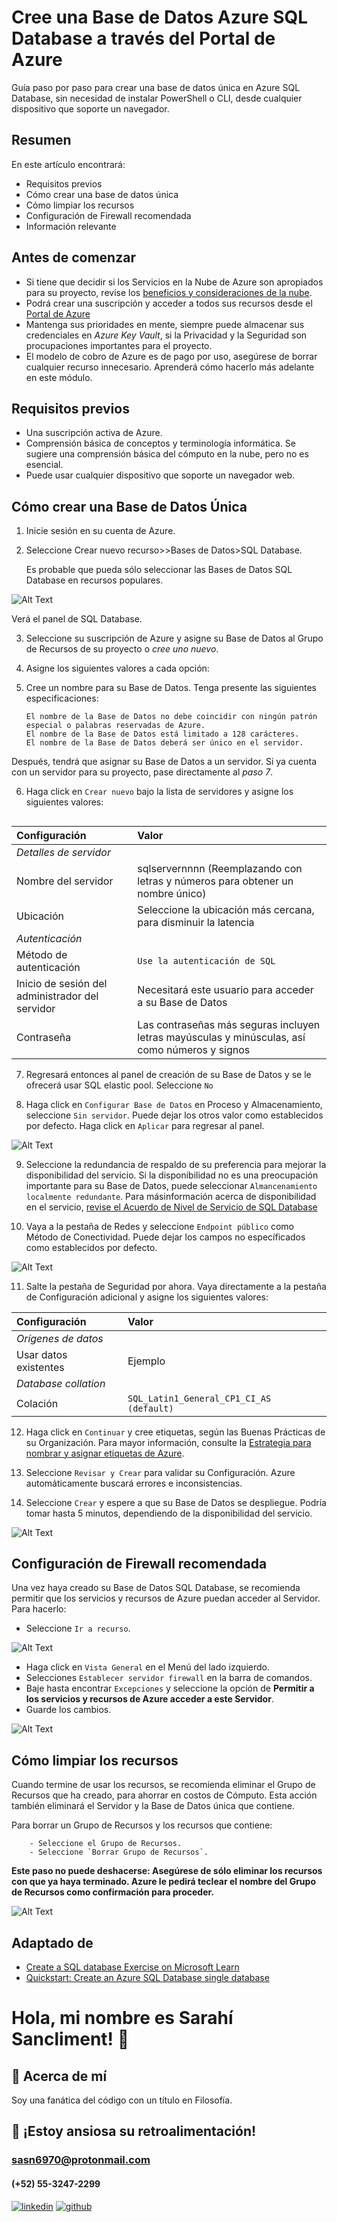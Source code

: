 
# Cree una Base de Datos Azure SQL Database a través del Portal de Azure

Guía paso por paso para crear una base de datos única en Azure SQL 
Database, sin necesidad de instalar PowerShell o CLI, desde cualquier dispositivo que soporte un navegador.

## Resumen
En este artículo encontrará:
- Requisitos previos
- Cómo crear una base de datos única
- Cómo limpiar los recursos
- Configuración de Firewall recomendada 
- Información relevante

## Antes de comenzar


- Si tiene que decidir si los Servicios en la Nube de Azure son apropiados para su proyecto, revise los [beneficios y consideraciones de la nube](https://docs.microsoft.com/es-mx/learn/modules/fundamental-azure-concepts/benefits-of-cloud-computing).
- Podrá crear una suscripción y acceder a todos sus recursos desde el [Portal de Azure](https://portal.azure.com/)
- Mantenga sus prioridades en mente, siempre puede almacenar sus credenciales en *Azure Key Vault*, si la Privacidad y la Seguridad son procupaciones importantes para el proyecto.
- El modelo de cobro de Azure es de pago por uso, asegúrese de borrar cualquier recurso innecesario. Aprenderá cómo hacerlo más adelante en este módulo.

## Requisitos previos
- Una suscripción activa de Azure.
- Comprensión básica de conceptos y terminología informática. Se sugiere una comprensión básica del cómputo en la nube, pero no es esencial.
- Puede usar cualquier dispositivo que soporte un navegador web.


## Cómo crear una Base de Datos Única

1. Inicie sesión en su cuenta de Azure.
2. Seleccione Crear nuevo recurso>>Bases de Datos>SQL Database.

     Es probable que pueda sólo seleccionar las Bases de Datos SQL Database en recursos populares.

![Alt Text](https://media.giphy.com/media/LFH4ZF67GcPMu8CpTR/giphy.gif)

Verá el panel de SQL Database.

3. Seleccione su suscripción de Azure y asigne su Base de Datos al Grupo de Recursos de su proyecto o *cree uno nuevo*.
4. Asigne los siguientes valores a cada opción:
5. Cree un nombre para su Base de Datos. Tenga presente las siguientes especificaciones:

       El nombre de la Base de Datos no debe coincidir con ningún patrón especial o palabras reservadas de Azure.
       El nombre de la Base de Datos está limitado a 128 carácteres.
       El nombre de la Base de Datos deberá ser único en el servidor.


Después, tendrá que asignar su Base de Datos a un servidor. 
Si ya cuenta con un servidor para su proyecto, pase directamente al *paso 7*.

6. Haga click en `Crear nuevo` bajo la lista de servidores y asigne los siguientes valores:

## 

| **Configuración** | **Valor**     |
| :------ | :-------- | 
| *Detalles de servidor* ||
| Nombre del servidor | sqlservernnnn (Reemplazando con letras y números para obtener un nombre único)|
| Ubicación | Seleccione la ubicación más cercana, para disminuir la latencia|
| *Autenticación* ||
| Método de autenticación | `Use la autenticación de SQL` |
| Inicio de sesión del administrador del servidor | Necesitará este usuario para acceder a su Base de Datos|
| Contraseña | Las contraseñas más seguras incluyen letras mayúsculas y minúsculas, así como números y signos|



7. Regresará entonces al panel de creación de su Base de Datos y se le ofrecerá usar SQL elastic pool. Seleccione `No`

8. Haga click en `Configurar Base de Datos` en Proceso y Almacenamiento, seleccione `Sin servidor`. Puede dejar los otros valor como establecidos por defecto. Haga click en `Aplicar` para regresar al panel.

![Alt Text](https://www.linkpicture.com/q/Captura1_4.png)

9. Seleccione la redundancia de respaldo de su preferencia para mejorar la disponibilidad del servicio.
Si la disponibilidad no es una preocupación importante para su Base de Datos, puede seleccionar `Almancenamiento localmente redundante`.
Para másinformación acerca de disponibilidad en el servicio, [revise el Acuerdo de Nivel de Servicio de SQL Database](https://azure.microsoft.com/es-mx/blog/understanding-and-leveraging-azure-sql-database-sla/) 

10. Vaya a la pestaña de Redes y seleccione `Endpoint público` como Método de Conectividad.
Puede dejar los campos no específicados como establecidos por defecto.

![Alt Text](https://www.linkpicture.com/q/Captura_32.png)

11. Salte la pestaña de Seguridad por ahora. Vaya directamente a la pestaña de Configuración adicional y asigne los siguientes valores:

| **Configuración** | **Valor**     |
| :------ | :-------- | 
| *Orígenes de datos* ||
| Usar datos existentes | Ejemplo|
| *Database collation* ||
| Colación | `SQL_Latin1_General_CP1_CI_AS (default)` |

12. Haga click en `Continuar` y cree etiquetas, según las Buenas Prácticas de su Organización. Para mayor información, consulte la [Estrategia para nombrar y asignar etiquetas de Azure](https://docs.microsoft.com/es-mx/azure/cloud-adoption-framework/ready/azure-best-practices/naming-and-tagging).


13. Seleccione `Revisar y Crear` para validar su Configuración. Azure automáticamente buscará errores e inconsistencias.

14. Seleccione `Crear` y espere a que su Base de Datos se despliegue. Podría tomar hasta 5 minutos, dependiendo de la disponibilidad del servicio.

![Alt Text](https://www.linkpicture.com/q/Deployment.png)

## Configuración de Firewall recomendada

Una vez haya creado su Base de Datos SQL Database, se recomienda permitir que los servicios y recursos de Azure puedan acceder al Servidor.
Para hacerlo:
- Seleccione `Ir a recurso`.

![Alt Text](https://www.linkpicture.com/q/Deployed.png)

- Haga click en `Vista General` en el Menú del lado izquierdo.
- Selecciones `Establecer servidor firewall` en la barra de comandos.
- Baje hasta encontrar `Excepciones` y seleccione la opción de **Permitir a los servicios y recursos de Azure acceder a este Servidor**.
- Guarde los cambios.

![Alt Text](https://media.giphy.com/media/OplxC8RWhXOtpDugZE/giphy.gif)


## Cómo limpiar los recursos
Cuando termine de usar los recursos, se recomienda eliminar el Grupo de Recursos que ha creado, para ahorrar en costos de Cómputo. Esta acción también eliminará el Servidor y la Base de Datos única que contiene.

Para borrar un Grupo de Recursos y los recursos que contiene:

        - Seleccione el Grupo de Recursos.
        - Seleccione `Borrar Grupo de Recursos`.

**Este paso no puede deshacerse: Asegúrese de sólo eliminar los recursos con que ya haya terminado. 
Azure le pedirá teclear el nombre del Grupo de Recursos como confirmación para proceder.**

![Alt Text](https://www.linkpicture.com/q/delete_3.png)


## Adaptado de

 - [Create a SQL database Exercise on Microsoft Learn](https://docs.microsoft.com/en-us/learn/modules/azure-database-fundamentals/exercise-create-sql-database)
 - [Quickstart: Create an Azure SQL Database single database](https://docs.microsoft.com/en-us/azure/azure-sql/database/single-database-create-quickstart?view=azuresql&tabs=azure-portal)

# Hola, mi nombre es Sarahí Sancliment! 👋

## 🚀 Acerca de mí
Soy una fanática del código con un título en Filosofía.

## 🔗 ¡Estoy ansiosa su retroalimentación!
### sasn6970@protonmail.com 
#### (+52) 55-3247-2299
[![linkedin](https://img.shields.io/badge/linkedin-0A66C2?style=for-the-badge&logo=linkedin&logoColor=white)](https://www.linkedin.com/in/sara-sancliment-garcia-4336b1235/)
[![github](https://img.shields.io/badge/github-1DA1F2?style=for-the-badge&logo=github&logoColor=white)](https://github.com/sasn6970)

